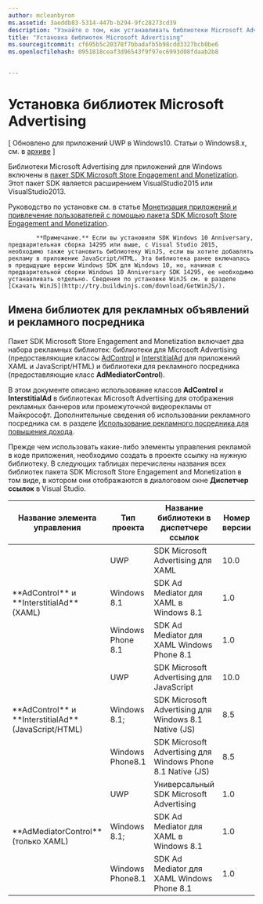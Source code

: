 ```yaml
---
author: mcleanbyron
ms.assetid: 3aeddb83-5314-447b-b294-9fc28273cd39
description: "Узнайте о том, как устанавливать библиотеки Microsoft Advertising."
title: "Установка библиотек Microsoft Advertising"
ms.sourcegitcommit: cf695b5c20378f7bbadafb5b98cdd3327bcb0be6
ms.openlocfilehash: 0951818ceaf3d96543f9f97ec6993d08fdaab2b8


---
```


# Установка библиотек Microsoft Advertising


\[ Обновлено для приложений UWP в Windows10. Статьи о Windows8.x, см. в [архиве](http://go.microsoft.com/fwlink/p/?linkid=619132) \]

Библиотеки Microsoft Advertising для приложений для Windows включены в [пакет SDK Microsoft Store Engagement and Monetization](http://aka.ms/store-em-sdk). Этот пакет SDK является расширением VisualStudio2015 или VisualStudio2013.

Руководство по установке см. в статье [Монетизация приложений и привлечение пользователей с помощью пакета SDK Microsoft Store Engagement and Monetization](https://msdn.microsoft.com/windows/uwp/monetize/monetize-your-app-with-the-microsoft-store-engagement-and-monetization-sdk).

> 
            **Примечание.** Если вы установили SDK Windows 10 Anniversary, предварительная сборка 14295 или выше, с Visual Studio 2015, необходимо также установить библиотеку WinJS, если вы хотите добавлять рекламу в приложение JavaScript/HTML. Эта библиотека ранее включалась в предыдущие версии Windows SDK для Windows 10, но, начиная с предварительной сборки Windows 10 Anniversary SDK 14295, ее необходимо устанавливать отдельно. Сведения по установке WinJS см. в разделе [Скачать WinJS](http://try.buildwinjs.com/download/GetWinJS/).

## Имена библиотек для рекламных объявлений и рекламного посредника


Пакет SDK Microsoft Store Engagement and Monetization включает два набора рекламных библиотек: библиотеки для Microsoft Advertising (предоставляющие классы [AdControl](https://msdn.microsoft.com/library/windows/apps/microsoft.advertising.winrt.ui.adcontrol.aspx) и [InterstitialAd](https://msdn.microsoft.com/library/windows/apps/microsoft.advertising.winrt.ui.interstitialad.aspx) для приложений XAML и JavaScript/HTML) и библиотеки для рекламного посредника (предоставляющие класс **AdMediatorControl**).

В этом документе описано использование классов **AdControl** и **InterstitialAd** в библиотеках Microsoft Advertising для отображения рекламных баннеров или промежуточной видеорекламы от Майкрософт. Дополнительные сведения об использовании рекламного посредника см. в разделе [Использование рекламного посредника для повышения дохода](https://msdn.microsoft.com/windows/uwp/monetize/use-ad-mediation-to-maximize-revenue).


Прежде чем использовать какие-либо элементы управления рекламой в коде приложения, необходимо создать в проекте ссылку на нужную библиотеку. В следующих таблицах перечислены названия всех библиотек пакета SDK Microsoft Store Engagement and Monetization в том виде, в котором они отображаются в диалоговом окне **Диспетчер ссылок** в Visual Studio.


<table>
    <thead>
        <tr><th>Название элемента управления</th><th>Тип проекта</th><th>Название библиотеки в диспетчере ссылок</th><th>Номер версии</th></tr>
    </thead>
    <tbody>
    <tr>
            <td rowspan="3">
            **AdControl** и **InterstitialAd** (XAML)</td>
            <td>UWP</td>
            <td>SDK Microsoft Advertising для XAML</td>
            <td>10.0</td>
        </tr>
        <tr>
            <td>Windows 8.1</td>
            <td>SDK Ad Mediator для XAML в Windows 8.1</td>
            <td>1.0</td>
        </tr>
        <tr>
            <td>Windows Phone 8.1</td>
            <td>SDK Ad Mediator для XAML Windows Phone 8.1</td>
            <td>1.0</td>
        </tr>
    <tr>
            <td rowspan="3">
            **AdControl** и **InterstitialAd** (JavaScript/HTML)</td>
            <td>UWP</td>
            <td>SDK Microsoft Advertising для JavaScript</td>
            <td>10.0</td>
        </tr>
        <tr>
            <td>Windows 8.1;</td>
            <td>SDK Microsoft Advertising для Windows 8.1 Native (JS)</td>
            <td>8.5</td>
        </tr>
        <tr>
            <td>Windows Phone8.1</td>
            <td>SDK Microsoft Advertising для Windows Phone 8.1 Native (JS)</td>
            <td>8.5</td>
        </tr>
    <tr>
            <td rowspan="3">
            **AdMediatorControl** (только XAML)</td>
            <td>UWP</td>
            <td>Универсальный SDK Microsoft Advertising</td>
            <td>1.0</td>
        </tr>
        <tr>
            <td>Windows 8.1;</td>
            <td>SDK Ad Mediator для XAML в Windows 8.1</td>
            <td>1.0</td>
        </tr>
        <tr>
            <td>Windows Phone8.1</td>
            <td>SDK Ad Mediator для XAML Windows Phone 8.1</td>
            <td>1.0</td>
        </tr>
    </tbody>
</table>

 

 

 



<!--HONumber=Jun16_HO4-->


